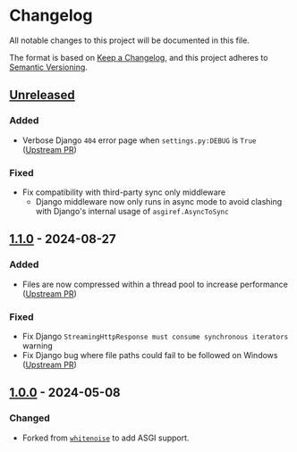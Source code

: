# Changelog

All notable changes to this project will be documented in this file.

<!--attr-start-->

The format is based on [Keep a Changelog](https://keepachangelog.com/en/1.0.0/), and this project adheres to [Semantic Versioning](https://semver.org/spec/v2.0.0.html).

<!--attr-end-->

<!--
Using the following categories, list your changes in this order:

### Added
-   for new features.

### Changed
-   for changes in existing functionality.

### Deprecated
-   for soon-to-be removed features.

### Removed
-   for removed features.

### Fixed
-   for bug fixes.

### Security
-   for vulnerability fixes.
 -->

<!--changelog-start-->

## [Unreleased](https://github.com/Archmonger/ServeStatic/compare/1.1.0...HEAD)

### Added

-   Verbose Django `404` error page when `settings.py:DEBUG` is `True` ([Upstream PR](https://github.com/evansd/whitenoise/pull/366))

### Fixed

-   Fix compatibility with third-party sync only middleware
    -   Django middleware now only runs in async mode to avoid clashing with Django's internal usage of `asgiref.AsyncToSync`

## [1.1.0](https://github.com/Archmonger/ServeStatic/compare/1.0.0...1.1.0) - 2024-08-27

### Added

-   Files are now compressed within a thread pool to increase performance ([Upstream PR](https://github.com/evansd/whitenoise/pull/484))

### Fixed

-   Fix Django `StreamingHttpResponse must consume synchronous iterators` warning
-   Fix Django bug where file paths could fail to be followed on Windows ([Upstream PR](https://github.com/evansd/whitenoise/pull/474))

## [1.0.0](https://github.com/Archmonger/ServeStatic/releases/tag/1.0.0) - 2024-05-08

### Changed

-   Forked from [`whitenoise`](https://github.com/evansd/whitenoise) to add ASGI support.
